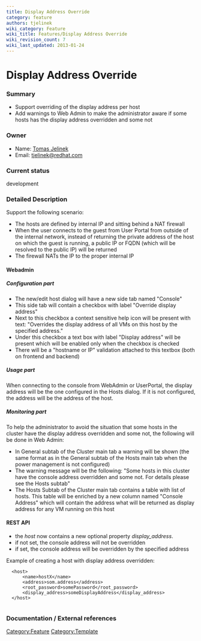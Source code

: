 ```yaml
---
title: Display Address Override
category: feature
authors: tjelinek
wiki_category: Feature
wiki_title: Features/Display Address Override
wiki_revision_count: 7
wiki_last_updated: 2013-01-24
---
```


# Display Address Override

### Summary

*   Support overriding of the display address per host
*   Add warnings to Web Admin to make the administrator aware if some hosts has the display address overridden and some not

### Owner

*   Name: [Tomas Jelinek](User:TJelinek)
*   Email: <tjelinek@redhat.com>

### Current status

development

### Detailed Description

Support the following scenario:

*   The hosts are defined by internal IP and sitting behind a NAT firewall
*   When the user connects to the guest from User Portal from outside of the internal network, instead of returning the private address of the host on which the guest is running, a public IP or FQDN (which will be resolved to the public IP) will be returned
*   The firewall NATs the IP to the proper internal IP

#### Webadmin

##### Configuration part

*   The new/edit host dialog will have a new side tab named "Console"
*   This side tab will contain a checkbox with label "Override display address"
*   Next to this checkbox a context sensitive help icon will be present with text: "Overrides the display address of all VMs on this host by the specified address."
*   Under this checkbox a text box with label "Display address" will be present which will be enabled only when the checkbox is checked
*   There will be a "hostname or IP" validation attached to this textbox (both on frontend and backend)

##### Usage part

When connecting to the console from WebAdmin or UserPortal, the display address will be the one configured in the Hosts dialog. If it is not configured, the address will be the address of the host.

##### Monitoring part

To help the administrator to avoid the situation that some hosts in the cluster have the display address overridden and some not, the following will be done in Web Admin:

*   In General subtab of the Cluster main tab a warning will be shown (the same format as in the General subtab of the Hosts main tab when the power management is not configured)
*   The warning message will be the following: "Some hosts in this cluster have the console address overridden and some not. For details please see the Hosts subtab"
*   The Hosts Subtab of the Cluster main tab contains a table with list of hosts. This table will be enriched by a new column named "Console Address" which will contain the address what will be returned as display address for any VM running on this host

#### REST API

*   the *host* now contains a new optional property *display_address*.
*   if not set, the console address will not be overridden
*   if set, the console address will be overridden by the specified address

Example of creating a host with display address overridden:

      <host>
          <name>hostX</name>
          <address>som.address</address>
          <root_password>somePassword</root_password>
          <display_address>someDisplayAddress</display_address>
      </host>
       

### Documentation / External references

<Category:Feature> <Category:Template>
